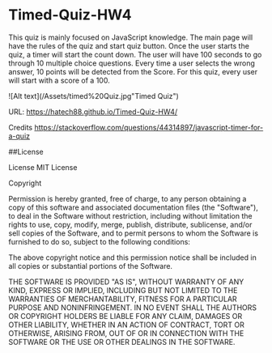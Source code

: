 # Timed-Quiz-HW4


This quiz is mainly focused on JavaScript knowledge. The main page will have the rules of the quiz and start quiz button. Once the user starts the quiz, a timer will start the count down. The user will have 100 seconds to go through 10 multiple choice questions. Every time a user selects the wrong answer, 10 points will be detected from the Score. For this quiz, every user will start with a score of a 100.

![Alt text](/Assets/timed%20Quiz.jpg"Timed Quiz")


URL:
https://hatech88.github.io/Timed-Quiz-HW4/


Credits
https://stackoverflow.com/questions/44314897/javascript-timer-for-a-quiz

##License

License MIT License

Copyright

Permission is hereby granted, free of charge, to any person obtaining a copy of this software and associated documentation files (the "Software"), to deal in the Software without restriction, including without limitation the rights to use, copy, modify, merge, publish, distribute, sublicense, and/or sell copies of the Software, and to permit persons to whom the Software is furnished to do so, subject to the following conditions:

The above copyright notice and this permission notice shall be included in all copies or substantial portions of the Software.

THE SOFTWARE IS PROVIDED "AS IS", WITHOUT WARRANTY OF ANY KIND, EXPRESS OR IMPLIED, INCLUDING BUT NOT LIMITED TO THE WARRANTIES OF MERCHANTABILITY, FITNESS FOR A PARTICULAR PURPOSE AND NONINFRINGEMENT. IN NO EVENT SHALL THE AUTHORS OR COPYRIGHT HOLDERS BE LIABLE FOR ANY CLAIM, DAMAGES OR OTHER LIABILITY, WHETHER IN AN ACTION OF CONTRACT, TORT OR OTHERWISE, ARISING FROM, OUT OF OR IN CONNECTION WITH THE SOFTWARE OR THE USE OR OTHER DEALINGS IN THE SOFTWARE.
